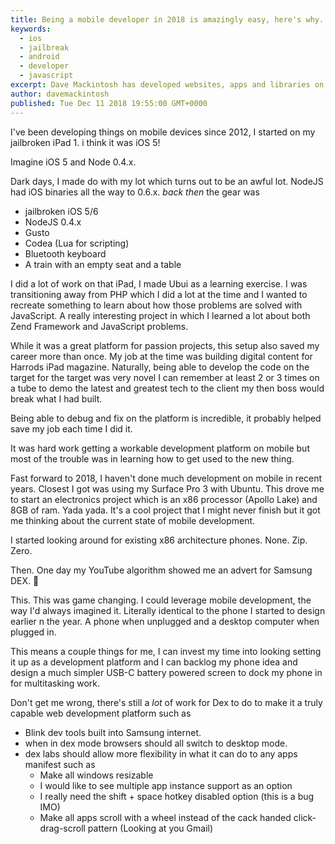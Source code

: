 ```yaml
---
title: Being a mobile developer in 2018 is amazingly easy, here's why.
keywords: 
  - ios
  - jailbreak
  - android
  - developer
  - javascript
excerpt: Dave Mackintosh has developed websites, apps and libraries on mobile since 2012. here's a list of the reasons he can think of why its amazing and sometimes career saving.
author: davemackintosh
published: Tue Dec 11 2018 19:55:00 GMT+0000
---
```


I've been developing things on mobile devices since 2012, I started on my jailbroken iPad 1. i think it was iOS 5!

Imagine iOS 5 and Node 0.4.x. 

Dark days, I made do with my lot which turns out to be an awful lot. NodeJS had iOS binaries all the way to 0.6.x. _back then_ the gear was 

* jailbroken iOS 5/6
* NodeJS 0.4.x
* Gusto
* Codea (Lua for scripting)
* Bluetooth keyboard
* A train with an empty seat and a table

I did a lot of work on that iPad, I made Ubui as a learning exercise. I was transitioning away from PHP which I did a lot at the time and I wanted to recreate something to learn about how those problems are solved with JavaScript. A really interesting project in which I learned a lot about both Zend Framework and JavaScript problems.

While it was a great platform for passion projects, this setup also saved my career more than once. My job at the time was building digital content for Harrods iPad magazine. Naturally, being able to develop the code on the target for the target was very novel I can remember at least 2 or 3 times on a tube to demo the latest and greatest tech to the client my then boss would break what I had built.

Being able to debug and fix on the platform is incredible, it probably helped save my job each time I did it.

It was hard work getting a workable development platform on mobile but most of the trouble was in learning how to get used to the new thing.

Fast forward to 2018, I haven't done much development on mobile in recent years. Closest I got was using my Surface Pro 3 with Ubuntu. This drove me to start an electronics project which is an x86 processor (Apollo Lake) and 8GB of ram. Yada yada. It's a cool project that I might never finish but it got me thinking about the current state of mobile development.

I started looking around for existing x86 architecture phones. None. Zip. Zero.

Then. One day my YouTube algorithm showed me an advert for Samsung DEX. 🤯

This. This was game changing. I could leverage mobile development, the way I'd always imagined it. Literally identical to the phone I started to design earlier n the year. A phone when unplugged and a desktop computer when plugged in. 

This means a couple things for me, I can invest my time into looking setting it up as a development platform and I can backlog my phone idea and design a much simpler USB-C battery powered screen to dock my phone in for multitasking work.

Don't get me wrong, there's still a *lot* of work for Dex to do to make it a truly capable web development platform such as

* Blink dev tools built into Samsung internet.
* when in dex mode browsers should all switch to desktop mode.
* dex labs should allow more flexibility in what it can do to any apps manifest such as
  * Make all windows resizable
  * I would like to see multiple app instance support as an option
  * I really need the shift + space hotkey disabled option (this is a bug IMO)
  * Make all apps scroll with a wheel instead of the cack handed click-drag-scroll pattern (Looking at you Gmail)


